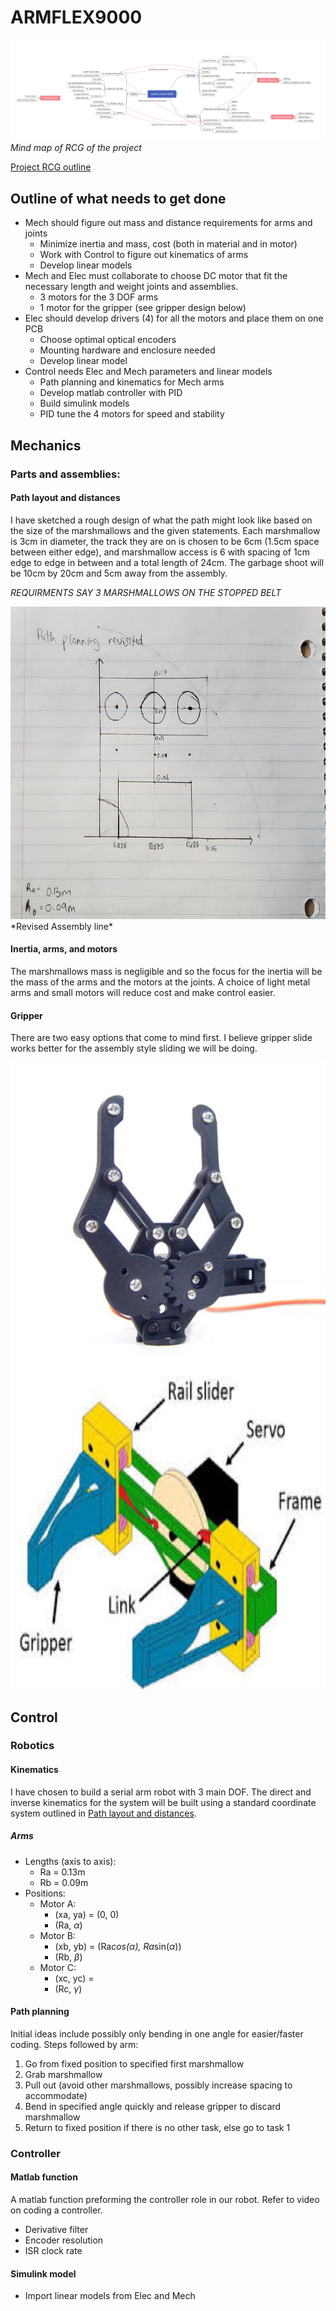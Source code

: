 # ARMFLEX9000

![](Mindmap.png)
*Mind map of RCG of the project*

[Project RCG outline](e391Proj2021.pdf)

## Outline of what needs to get done


- Mech should figure out mass and distance requirements for arms and joints
	- Minimize inertia and mass, cost (both in material and in motor)
	- Work with Control to figure out kinematics of arms
	- Develop linear models
- Mech and Elec must collaborate to choose DC motor that fit the necessary length and weight joints and assemblies.
	- 3 motors for the 3 DOF arms
	- 1 motor for the gripper (see gripper design below)
- Elec should develop drivers (4) for all the motors and place them on one PCB
	- Choose optimal optical encoders
	- Mounting hardware and enclosure needed
	- Develop linear model
- Control needs Elec and Mech parameters and linear models
	- Path planning and kinematics for Mech arms
	- Develop matlab controller with PID
	- Build simulink models
	- PID tune the 4 motors for speed and stability


## Mechanics

### Parts and assemblies:

#### Path layout and distances 

I have sketched a rough design of what the path might look like based on the size of the marshmallows and the given statements. Each marshmallow is 3cm in diameter, the track they are on is chosen to be 6cm (1.5cm space between either edge), and marshmallow access is 6 with spacing of 1cm edge to edge in between and a total length of 24cm. The garbage shoot will be 10cm by 20cm and 5cm away from the assembly.

_REQUIRMENTS SAY 3 MARSHMALLOWS ON THE STOPPED BELT_

<img src="Assembly_Line1.1.jpg" width="700" height="500">
*Revised Assembly line*

#### Inertia, arms, and motors

The marshmallows mass is negligible and so the focus for the inertia will be the mass of the arms and the motors at the joints. A choice of light metal arms and small motors will reduce cost and make control easier.

#### Gripper

There are two easy options that come to mind first. I believe gripper slide works better for the assembly style sliding we will be doing.

<img src="Gripper_Rotate.jpg" width="700" height="500"/>
<img src="Gripper_Linear.jpeg" width="700" height="500"/>

## Control

### Robotics

#### Kinematics

I have chosen to build a serial arm robot with 3 main DOF. The direct and inverse kinematics for the system will be built using a standard coordinate system outlined in [Path layout and distances](#Path-layout-and-distances).

##### Arms 

- Lengths (axis to axis):
	- Ra = 0.13m
	- Rb = 0.09m
- Positions:
	- Motor A:
		- (xa, ya) = (0, 0)
		- (Ra, $\alpha$)
	- Motor B:
		- (xb, yb) = (Ra*cos($\alpha$), Ra*sin($\alpha$))
		- (Rb, $\beta$)
	- Motor C:
		- (xc, yc) = 
		- (Rc, $\gamma$)


#### Path planning

Initial ideas include possibly only bending in one angle for easier/faster coding. Steps followed by arm:

1. Go from fixed position to specified first marshmallow
2. Grab marshmallow
3. Pull out (avoid other marshmallows, possibly increase spacing to accommodate)
4. Bend in specified angle quickly and release gripper to discard marshmallow
5. Return to fixed position if there is no other task, else go to task 1

### Controller

#### Matlab function

A matlab function preforming the controller role in our robot. Refer to video on coding a controller.

- Derivative filter
- Encoder resolution
- ISR clock rate


#### Simulink model

- Import linear models from Elec and Mech
